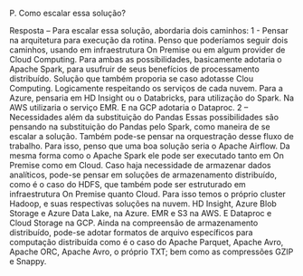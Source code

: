 P. Como escalar essa solução?

Resposta – Para escalar essa solução, abordaria dois caminhos:
1 - Pensar na arquitetura para execução da rotina. 
Penso que poderíamos seguir dois caminhos, usando em infraestrutura On Premise ou em algum provider de Cloud Computing. Para ambas as possibilidades, basicamente adotaria o Apache Spark, para usufruir de seus benefícios de processamento distribuído.
Solução que também proporia se caso adotasse Clou Computing. Logicamente respeitando os serviços de cada nuvem. Para a Azure, pensaria em HD Insight ou o Databricks, para utilização do Spark. Na AWS utilizaria o serviço EMR. E na GCP adotaria o Dataproc. 
2 – Necessidades além da substituição do Pandas
Essas possibilidades são pensando na substituição do Pandas pelo Spark, como maneira de se escalar a solução.
Também pode-se pensar na orquestração desse fluxo de trabalho. Para isso, penso que uma boa solução seria o Apache Airflow. Da mesma forma como o Apache Spark ele pode ser executado tanto em On Premise como em Cloud.
Caso haja necessidade de armazenar dados analíticos, pode-se pensar em soluções de armazenamento distribuído, como é o caso do HDFS, que também pode ser estruturado em infraestrutura On Premise quanto Cloud. Para isso temos o próprio cluster Hadoop, e suas respectivas soluções na nuvem. HD Insight, Azure Blob Storage e Azure Data Lake, na Azure. EMR e S3 na AWS. E Dataproc e Cloud Storage na GCP.
Ainda na compreensão de armazenamento distribuído, pode-se adotar formatos de arquivo específicos para computação distribuída como é o caso do Apache Parquet, Apache Avro, Apache ORC, Apache Avro, o próprio TXT; bem como as compressões GZIP e Snappy.
